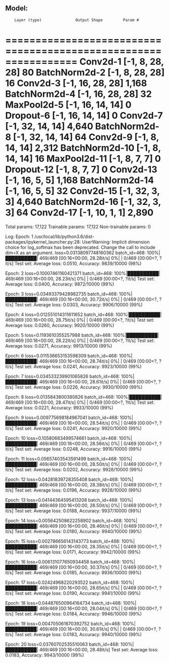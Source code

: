 Model:
----------------------------------------------------------------
        Layer (type)               Output Shape         Param #
================================================================
            Conv2d-1            [-1, 8, 28, 28]              80
       BatchNorm2d-2            [-1, 8, 28, 28]              16
            Conv2d-3           [-1, 16, 28, 28]           1,168
       BatchNorm2d-4           [-1, 16, 28, 28]              32
         MaxPool2d-5           [-1, 16, 14, 14]               0
           Dropout-6           [-1, 16, 14, 14]               0
            Conv2d-7           [-1, 32, 14, 14]           4,640
       BatchNorm2d-8           [-1, 32, 14, 14]              64
            Conv2d-9            [-1, 8, 14, 14]           2,312
      BatchNorm2d-10            [-1, 8, 14, 14]              16
        MaxPool2d-11              [-1, 8, 7, 7]               0
          Dropout-12              [-1, 8, 7, 7]               0
           Conv2d-13             [-1, 16, 5, 5]           1,168
      BatchNorm2d-14             [-1, 16, 5, 5]              32
           Conv2d-15             [-1, 32, 3, 3]           4,640
      BatchNorm2d-16             [-1, 32, 3, 3]              64
           Conv2d-17             [-1, 10, 1, 1]           2,890
================================================================
Total params: 17,122
Trainable params: 17,122
Non-trainable params: 0

Log:
Epoch: 1
/usr/local/lib/python3.6/dist-packages/ipykernel_launcher.py:28: UserWarning: Implicit dimension choice for log_softmax has been deprecated. Change the call to include dim=X as an argument.
loss=0.03138097748160362 batch_id=468: 100%|██████████| 469/469 [00:16<00:00, 28.28it/s]
  0%|          | 0/469 [00:00<?, ?it/s]
Test set: Average loss: 0.0510, Accuracy: 9839/10000 (98%)


Epoch: 2
loss=0.10007461160421371 batch_id=468: 100%|██████████| 469/469 [00:16<00:00, 28.23it/s]
  0%|          | 0/469 [00:00<?, ?it/s]
Test set: Average loss: 0.0400, Accuracy: 9872/10000 (99%)


Epoch: 3
loss=0.03493379428982735 batch_id=468: 100%|██████████| 469/469 [00:16<00:00, 30.72it/s]
  0%|          | 0/469 [00:00<?, ?it/s]
Test set: Average loss: 0.0303, Accuracy: 9906/10000 (99%)


Epoch: 4
loss=0.012551014311611652 batch_id=468: 100%|██████████| 469/469 [00:16<00:00, 28.75it/s]
  0%|          | 0/469 [00:00<?, ?it/s]
Test set: Average loss: 0.0260, Accuracy: 9920/10000 (99%)


Epoch: 5
loss=0.1193610355257988 batch_id=468: 100%|██████████| 469/469 [00:16<00:00, 28.22it/s]
  0%|          | 0/469 [00:00<?, ?it/s]
Test set: Average loss: 0.0271, Accuracy: 9913/10000 (99%)


Epoch: 6
loss=0.011536653153598309 batch_id=468: 100%|██████████| 469/469 [00:16<00:00, 28.74it/s]
  0%|          | 0/469 [00:00<?, ?it/s]
Test set: Average loss: 0.0241, Accuracy: 9923/10000 (99%)


Epoch: 7
loss=0.034533239901065826 batch_id=468: 100%|██████████| 469/469 [00:16<00:00, 28.61it/s]
  0%|          | 0/469 [00:00<?, ?it/s]
Test set: Average loss: 0.0226, Accuracy: 9930/10000 (99%)


Epoch: 8
loss=0.0135843800380826 batch_id=468: 100%|██████████| 469/469 [00:16<00:00, 28.47it/s]
  0%|          | 0/469 [00:00<?, ?it/s]
Test set: Average loss: 0.0221, Accuracy: 9933/10000 (99%)


Epoch: 9
loss=0.009775698184967041 batch_id=468: 100%|██████████| 469/469 [00:16<00:00, 28.54it/s]
  0%|          | 0/469 [00:00<?, ?it/s]
Test set: Average loss: 0.0241, Accuracy: 9920/10000 (99%)


Epoch: 10
loss=0.10580683499574661 batch_id=468: 100%|██████████| 469/469 [00:16<00:00, 28.56it/s]
  0%|          | 0/469 [00:00<?, ?it/s]
Test set: Average loss: 0.0248, Accuracy: 9916/10000 (99%)


Epoch: 11
loss=0.05657403543591499 batch_id=468: 100%|██████████| 469/469 [00:16<00:00, 28.50it/s]
  0%|          | 0/469 [00:00<?, ?it/s]
Test set: Average loss: 0.0202, Accuracy: 9928/10000 (99%)


Epoch: 12
loss=0.04281839728355408 batch_id=468: 100%|██████████| 469/469 [00:16<00:00, 28.38it/s]
  0%|          | 0/469 [00:00<?, ?it/s]
Test set: Average loss: 0.0196, Accuracy: 9928/10000 (99%)


Epoch: 13
loss=0.04144364595413208 batch_id=468: 100%|██████████| 469/469 [00:16<00:00, 28.50it/s]
  0%|          | 0/469 [00:00<?, ?it/s]
Test set: Average loss: 0.0188, Accuracy: 9937/10000 (99%)


Epoch: 14
loss=0.005642508622258902 batch_id=468: 100%|██████████| 469/469 [00:16<00:00, 28.46it/s]
  0%|          | 0/469 [00:00<?, ?it/s]
Test set: Average loss: 0.0180, Accuracy: 9940/10000 (99%)


Epoch: 15
loss=0.002786656143143773 batch_id=468: 100%|██████████| 469/469 [00:16<00:00, 28.35it/s]
  0%|          | 0/469 [00:00<?, ?it/s]
Test set: Average loss: 0.0171, Accuracy: 9942/10000 (99%)


Epoch: 16
loss=0.006131077650934458 batch_id=468: 100%|██████████| 469/469 [00:16<00:00, 30.37it/s]
  0%|          | 0/469 [00:00<?, ?it/s]
Test set: Average loss: 0.0185, Accuracy: 9936/10000 (99%)


Epoch: 17
loss=0.02424968220293522 batch_id=468: 100%|██████████| 469/469 [00:16<00:00, 28.65it/s]
  0%|          | 0/469 [00:00<?, ?it/s]
Test set: Average loss: 0.0190, Accuracy: 9941/10000 (99%)


Epoch: 18
loss=0.044876500964164734 batch_id=468: 100%|██████████| 469/469 [00:16<00:00, 28.04it/s]
  0%|          | 0/469 [00:00<?, ?it/s]
Test set: Average loss: 0.0184, Accuracy: 9946/10000 (99%)


Epoch: 19
loss=0.004705061670392752 batch_id=468: 100%|██████████| 469/469 [00:16<00:00, 30.61it/s]
  0%|          | 0/469 [00:00<?, ?it/s]
Test set: Average loss: 0.0183, Accuracy: 9940/10000 (99%)


Epoch: 20
loss=0.03760702535510063 batch_id=468: 100%|██████████| 469/469 [00:16<00:00, 28.48it/s]
Test set: Average loss: 0.0183, Accuracy: 9943/10000 (99%)
